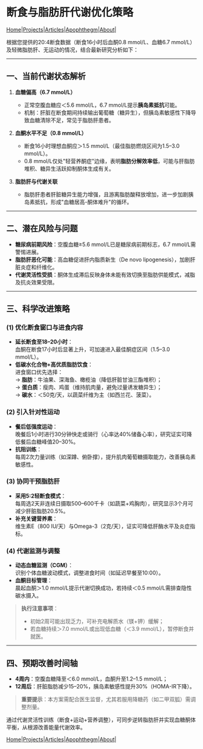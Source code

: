 # 断食与脂肪肝代谢优化策略

[Home](/README.md)|[Projects](/projects.md)|[Articles](/articles.md)|[Apophthegm](/apophthegm.md)|[About](/about.md)|

根据您提供的20:4断食数据（断食16小时后血酮0.8 mmol/L、血糖6.7 mmol/L）及轻微脂肪肝、无运动的情况，结合最新研究分析如下：

---

## 一、当前代谢状态解析
1. **血糖偏高（6.7 mmol/L）**  
   - 正常空腹血糖应＜5.6 mmol/L，6.7 mmol/L提示**胰岛素抵抗**可能。  
   - 机制：肝脏在断食期间持续输出葡萄糖（糖异生），但胰岛素敏感性下降导致血糖清除不足，常见于脂肪肝患者。

2. **血酮水平不足（0.8 mmol/L）**  
   - 断食16小时理想血酮应＞1.5 mmol/L（最佳脂肪燃烧区间为1.5–3.0 mmol/L）。  
   - 0.8 mmol/L仅处"轻营养酮症"边缘，表明**脂肪分解效率低**，可能与肝脂肪堆积、糖异生活跃抑制酮体生成有关。

3. **脂肪肝与代谢关联**  
   - 脂肪肝患者肝脏糖异生能力增强，且游离脂肪酸释放增加，进一步加剧胰岛素抵抗，形成"血糖居高-酮体难升"的循环。

---

## 二、潜在风险与问题
- **糖尿病前期风险**：空腹血糖≥5.6 mmol/L已是糖尿病前期标志，6.7 mmol/L需警惕进展。  
- **脂肪肝恶化可能**：高血糖促进肝内脂质新生（De novo lipogenesis），加剧肝脏炎症和纤维化。  
- **代谢灵活性受损**：酮体生成滞后反映身体未能有效切换至脂肪供能模式，减脂及抗炎效果受限。

---

## 三、科学改进策略
### (1) **优化断食窗口与进食内容**
- **延长断食至18–20小时**：  
  血酮在断食17小时后显著上升，可加速进入最佳酮症区间（1.5–3.0 mmol/L）。  
- **低碳水化合物+高优质脂肪饮食**：  
  进食窗口优先选择：  
  → **脂肪**：牛油果、深海鱼、橄榄油（降低肝脏甘油三酯堆积）；  
  → **蛋白质**：瘦肉、鸡蛋（维持肌肉量，避免过量诱发糖异生）；  
  → **碳水**：＜50克/天，以蔬菜纤维为主（如西兰花、菠菜）。

### (2) **引入针对性运动**
- **餐后低强度运动**：  
  晚餐后1小时进行30分钟快走或骑行（心率达40%储备心率），研究证实可降低餐后血糖峰值20–30%。  
- **抗阻训练**：  
  每周2次力量训练（如深蹲、俯卧撑），提升肌肉葡萄糖摄取能力，改善胰岛素敏感性。

### (3) **协同干预脂肪肝**
- **采用5:2轻断食模式**：  
  每周选2天非连续日摄取500–600千卡（如蔬菜+鸡胸肉），研究显示3个月可减少肝脏脂肪20.5%。  
- **补充关键营养素**：  
  维生素E（800 IU/天）与Omega-3（2克/天），证实可降低肝酶水平及炎症指标。

### (4) **代谢监测与调整**
- **动态血糖监测（CGM）**：  
  识别个体血糖波动模式，调整进食时间（如延迟早餐至10:00）。  
- **血酮目标管理**：  
  晨起血酮＞1.0 mmol/L提示代谢切换成功，若持续＜0.5 mmol/L需排查隐性碳水摄入。

> **执行注意事项**：  
> - 初始2周可能出现乏力，可补充电解质水（镁+钾）缓解；  
> - 若血糖持续＞7.0 mmol/L或出现低血糖（＜3.9 mmol/L），暂停断食并就医。

---

## 四、预期改善时间轴
- **4周内**：空腹血糖降至＜6.0 mmol/L，血酮升至1.2–1.5 mmol/L；  
- **12周后**：肝脏脂肪减少15–20%，胰岛素敏感性提升30%（HOMA-IR下降）。

> **重要提示**：本方案需配合医生监督，尤其若服用降糖药（如二甲双胍）需调整剂量。

通过代谢灵活性训练（断食+运动+营养调整），可同步逆转脂肪肝并实现血糖酮体平衡，从根源改善能量代谢效率。

[Home](/README.md)|[Projects](/projects.md)|[Articles](/articles.md)|[Apophthegm](/apophthegm.md)|[About](/about.md)|